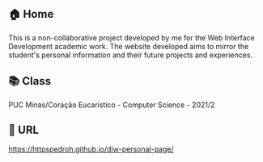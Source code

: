 ## 🏠 Home

This is a non-collaborative project developed by me for the Web Interface Development academic work. The website developed aims to mirror the student's personal information and their future projects and experiences.


## 📚 Class

PUC Minas/Coração Eucarístico - Computer Science - 2021/2


## 🔗 URL

https://httpspedroh.github.io/diw-personal-page/
